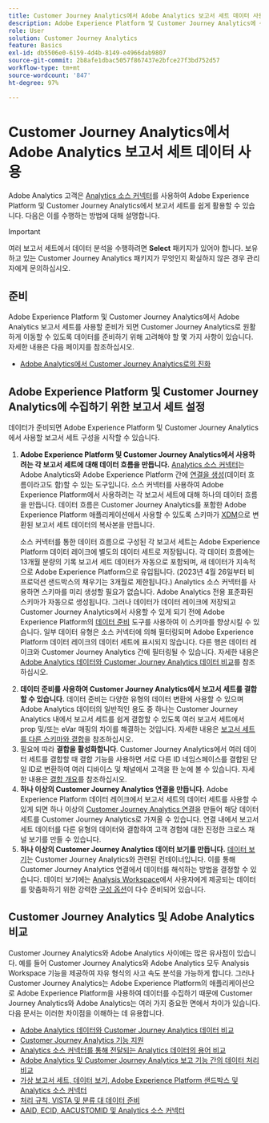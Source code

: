 ```yaml
---
title: Customer Journey Analytics에서 Adobe Analytics 보고서 세트 데이터 사용
description: Adobe Experience Platform 및 Customer Journey Analytics에 수집하기 위한 Adobe Analytics 보고서 세트를 구성하는 방법
role: User
solution: Customer Journey Analytics
feature: Basics
exl-id: db5506e0-6159-4d4b-8149-e4966dab9807
source-git-commit: 2b8afe1dbac5057f867437e2bfce27f3bd752d57
workflow-type: tm+mt
source-wordcount: '847'
ht-degree: 97%

---
```


# Customer Journey Analytics에서 Adobe Analytics 보고서 세트 데이터 사용

Adobe Analytics 고객은 [Analytics 소스 커넥터](https://experienceleague.adobe.com/docs/experience-platform/sources/connectors/adobe-applications/analytics.html?lang=ko-KR)를 사용하여 Adobe Experience Platform 및 Customer Journey Analytics에서 보고서 세트를 쉽게 활용할 수 있습니다. 다음은 이를 수행하는 방법에 대해 설명합니다.

>[!IMPORTANT]
>
>여러 보고서 세트에서 데이터 분석을 수행하려면 **Select** 패키지가 있어야 합니다. 보유하고 있는 Customer Journey Analytics 패키지가 무엇인지 확실하지 않은 경우 관리자에게 문의하십시오.&#x200B;

## 준비

Adobe Experience Platform 및 Customer Journey Analytics에서 Adobe Analytics 보고서 세트를 사용할 준비가 되면 Customer Journey Analytics로 원활하게 이동할 수 있도록 데이터를 준비하기 위해 고려해야 할 몇 가지 사항이 있습니다. 자세한 내용은 다음 페이지를 참조하십시오.

* [Adobe Analytics에서 Customer Journey Analytics로의 진화](/help/getting-started/aa-to-cja.md)

## Adobe Experience Platform 및 Customer Journey Analytics에 수집하기 위한 보고서 세트 설정

데이터가 준비되면 Adobe Experience Platform 및 Customer Journey Analytics에서 사용할 보고서 세트 구성을 시작할 수 있습니다.

1. **Adobe Experience Platform 및 Customer Journey Analytics에서 사용하려는 각 보고서 세트에 대해 데이터 흐름을 만듭니다.** [Analytics 소스 커넥터](https://experienceleague.adobe.com/docs/experience-platform/sources/connectors/adobe-applications/analytics.html?lang=ko-KR)는 Adobe Analytics와 Adobe Experience Platform 간에 [연결을 생성](/help/connections/create-connection.md)(데이터 흐름이라고도 함)할 수 있는 도구입니다. 소스 커넥터를 사용하여 Adobe Experience Platform에서 사용하려는 각 보고서 세트에 대해 하나의 데이터 흐름을 만듭니다. 데이터 흐름은 Customer Journey Analytics를 포함한 Adobe Experience Platform 애플리케이션에서 사용할 수 있도록 스키마가 [XDM](https://experienceleague.adobe.com/docs/platform-learn/tutorials/schemas/schemas-and-experience-data-model.html?lang=ko-KR)으로 변환된 보고서 세트 데이터의 복사본을 만듭니다.<p>소스 커넥터를 통한 데이터 흐름으로 구성된 각 보고서 세트는 Adobe Experience Platform 데이터 레이크에 별도의 데이터 세트로 저장됩니다. 각 데이터 흐름에는 13개월 분량의 기록 보고서 세트 데이터가 자동으로 포함되며, 새 데이터가 지속적으로 Adobe Experience Platform으로 유입됩니다. (2023년 4월 26일부터 비프로덕션 샌드박스의 채우기는 3개월로 제한됩니다.) Analytics 소스 커넥터를 사용하면 스키마를 미리 생성할 필요가 없습니다. Adobe Analytics 전용 표준화된 스키마가 자동으로 생성됩니다. 그러나 데이터가 데이터 레이크에 저장되고 Customer Journey Analytics에서 사용할 수 있게 되기 전에 Adobe Experience Platform의 [데이터 준비](https://experienceleague.adobe.com/docs/experience-platform/data-prep/home.html?lang=ko-KR) 도구를 사용하여 이 스키마를 향상시킬 수 있습니다. 일부 데이터 유형은 소스 커넥터에 의해 필터링되며 Adobe Experience Platform 데이터 레이크의 데이터 세트에 표시되지 않습니다. 다른 행은 데이터 레이크와 Customer Journey Analytics 간에 필터링될 수 있습니다. 자세한 내용은 [Adobe Analytics 데이터와 Customer Journey Analytics 데이터 비교](/help/troubleshooting/compare.md)를 참조하십시오.
1. **데이터 준비를 사용하여 Customer Journey Analytics에서 보고서 세트를 결합할 수 있습니다.** 데이터 준비는 다양한 유형의 데이터 변환에 사용할 수 있으며 Adobe Analytics 데이터의 일반적인 용도 중 하나는 Customer Journey Analytics 내에서 보고서 세트를 쉽게 결합할 수 있도록 여러 보고서 세트에서 prop 및/또는 eVar 매핑의 차이를 해결하는 것입니다. 자세한 내용은 [보고서 세트를 다른 스키마와 결합](/help/use-cases/aa-data/combine-report-suites.md)을 참조하십시오.
1. 필요에 따라 **결합을 활성화합니다**. Customer Journey Analytics에서 여러 데이터 세트를 결합할 때 결합 기능을 사용하면 서로 다른 ID 네임스페이스를 결합된 단일 ID로 변환하여 여러 디바이스 및 채널에서 고객을 한 눈에 볼 수 있습니다. 자세한 내용은 [결합 개요](../../stitching/overview.md)를 참조하십시오.
1. **하나 이상의 Customer Journey Analytics 연결을 만듭니다.** Adobe Experience Platform 데이터 레이크에서 보고서 세트의 데이터 세트를 사용할 수 있게 되면 하나 이상의 [Customer Journey Analytics 연결](/help/connections/overview.md)을 만들어 해당 데이터 세트를 Customer Journey Analytics로 가져올 수 있습니다. 연결 내에서 보고서 세트 데이터를 다른 유형의 데이터와 결합하여 고객 경험에 대한 진정한 크로스 채널 보기를 만들 수 있습니다.
1. **하나 이상의 Customer Journey Analytics 데이터 보기를 만듭니다.** [데이터 보기](/help/data-views/data-views.md)는 Customer Journey Analytics와 관련된 컨테이너입니다. 이를 통해 Customer Journey Analytics 연결에서 데이터를 해석하는 방법을 결정할 수 있습니다. 데이터 보기에는 [Analysis Workspace](/help/analysis-workspace/home.md)에서 사용자에게 제공되는 데이터를 맞춤화하기 위한 강력한 [구성 옵션](/help/data-views/create-dataview.md)이 다수 준비되어 있습니다.

## Customer Journey Analytics 및 Adobe Analytics 비교

Customer Journey Analytics와 Adobe Analytics 사이에는 많은 유사점이 있습니다. 예를 들어 Customer Journey Analytics와 Adobe Analytics 모두 Analysis Workspace 기능을 제공하여 자유 형식의 사고 속도 분석을 가능하게 합니다. 그러나 Customer Journey Analytics는 Adobe Experience Platform의 애플리케이션으로 Adobe Experience Platform을 사용하여 데이터를 수집하기 때문에 Customer Journey Analytics와 Adobe Analytics는 여러 가지 중요한 면에서 차이가 있습니다. 다음 문서는 이러한 차이점을 이해하는 데 유용합니다.

* [Adobe Analytics 데이터와 Customer Journey Analytics 데이터 비교](/help/troubleshooting/compare.md)
* [Customer Journey Analytics 기능 지원](/help/getting-started/aa-vs-cja/cja-aa.md)
* [Analytics 소스 커넥터를 통해 전달되는 Analytics 데이터의 용어 비교](/help/getting-started/aa-vs-cja/terminology.md)
* [Adobe Analytics 및 Customer Journey Analytics 보고 기능 간의 데이터 처리 비교](/help/getting-started/aa-vs-cja/data-processing-comparisons.md)
* [가상 보고서 세트, 데이터 보기, Adobe Experience Platform 샌드박스 및 Analytics 소스 커넥터](/help/getting-started/aa-vs-cja/vrs-dataview-sandbox-adc.md)
* [처리 규칙, VISTA 및 분류 대 데이터 준비](/help/getting-started/aa-vs-cja/pr-vista-dataprep.md)
* [AAID, ECID, AACUSTOMID 및 Analytics 소스 커넥터](/help/getting-started/aa-vs-cja/aaid-ecid-adc.md)
